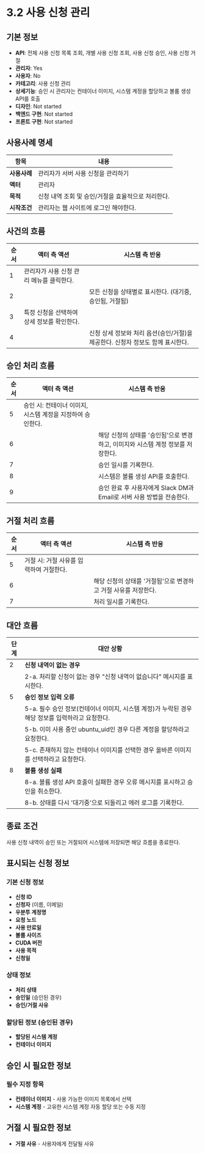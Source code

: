 # 3.2 사용 신청 관리

## 기본 정보
- **API**: 전체 사용 신청 목록 조회, 개별 사용 신청 조회, 사용 신청 승인, 사용 신청 거절
- **관리자**: Yes
- **사용자**: No
- **카테고리**: 사용 신청 관리
- **상세기능**: 승인 시 관리자는 컨테이너 이미지, 시스템 계정을 할당하고 볼륨 생성 API를 호출
- **디자인**: Not started
- **백엔드 구현**: Not started
- **프론트 구현**: Not started

## 사용사례 명세

| **항목** | **내용** |
|----------|----------|
| **사용사례** | 관리자가 서버 사용 신청을 관리하기 |
| **액터** | 관리자 |
| **목적** | 신청 내역 조회 및 승인/거절을 효율적으로 처리한다. |
| **시작조건** | 관리자는 웹 사이트에 로그인 해야한다. |

## 사건의 흐름

| **순서** | **액터 측 액션** | **시스템 측 반응** |
|----------|------------------|-------------------|
| 1 | 관리자가 사용 신청 관리 메뉴를 클릭한다. |  |
| 2 |  | 모든 신청을 상태별로 표시한다. (대기중, 승인됨, 거절됨) |
| 3 | 특정 신청을 선택하여 상세 정보를 확인한다. |  |
| 4 |  | 신청 상세 정보와 처리 옵션(승인/거절)을 제공한다. 신청자 정보도 함께 표시한다. |

## 승인 처리 흐름

| **순서** | **액터 측 액션** | **시스템 측 반응** |
|----------|------------------|-------------------|
| 5 | 승인 시: 컨테이너 이미지, 시스템 계정을 지정하여 승인한다. |  |
| 6 |  | 해당 신청의 상태를 '승인됨'으로 변경하고, 이미지와 시스템 계정 정보를 저장한다. |
| 7 |  | 승인 일시를 기록한다. |
| 8 |  | 시스템은 볼륨 생성 API를 호출한다. |
| 9 |  | 승인 완료 후 사용자에게 Slack DM과 Email로 서버 사용 방법을 전송한다. |

## 거절 처리 흐름

| **순서** | **액터 측 액션** | **시스템 측 반응** |
|----------|------------------|-------------------|
| 5 | 거절 시: 거절 사유를 입력하여 거절한다. |  |
| 6 |  | 해당 신청의 상태를 '거절됨'으로 변경하고 거절 사유를 저장한다. |
| 7 |  | 처리 일시를 기록한다. |

## 대안 흐름

| **단계** | **대안 상황** |
|----------|---------------|
| 2 | **신청 내역이 없는 경우** |
|  | 2-a. 처리할 신청이 없는 경우 "신청 내역이 없습니다" 메시지를 표시한다. |
| 5 | **승인 정보 입력 오류** |
|  | 5-a. 필수 승인 정보(컨테이너 이미지, 시스템 계정)가 누락된 경우 해당 정보를 입력하라고 요청한다. |
|  | 5-b. 이미 사용 중인 ubuntu_uid인 경우 다른 계정을 할당하라고 요청한다. |
|  | 5-c. 존재하지 않는 컨테이너 이미지를 선택한 경우 올바른 이미지를 선택하라고 요청한다. |
| 8 | **볼륨 생성 실패** |
|  | 8-a. 볼륨 생성 API 호출이 실패한 경우 오류 메시지를 표시하고 승인을 취소한다. |
|  | 8-b. 상태를 다시 '대기중'으로 되돌리고 에러 로그를 기록한다. |

## 종료 조건
사용 신청 내역이 승인 또는 거절되어 시스템에 저장되면 해당 흐름을 종료한다.

## 표시되는 신청 정보

### 기본 신청 정보
- **신청 ID**
- **신청자** (이름, 이메일)
- **우분투 계정명**
- **요청 노드**
- **사용 만료일**
- **볼륨 사이즈**
- **CUDA 버전**
- **사용 목적**
- **신청일**

### 상태 정보
- **처리 상태**
- **승인일** (승인된 경우)
- **승인/거절 사유**

### 할당된 정보 (승인된 경우)
- **할당된 시스템 계정**
- **컨테이너 이미지**

## 승인 시 필요한 정보

### 필수 지정 항목
- **컨테이너 이미지** - 사용 가능한 이미지 목록에서 선택
- **시스템 계정** - 고유한 시스템 계정 자동 할당 또는 수동 지정

## 거절 시 필요한 정보
- **거절 사유** - 사용자에게 전달될 사유